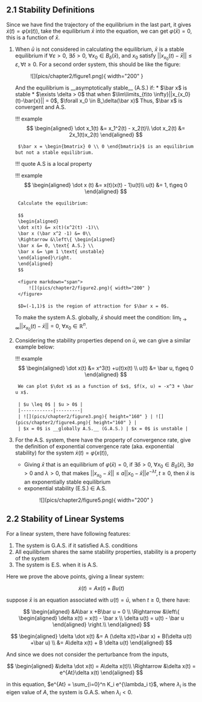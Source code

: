 ## 2.1 Stability Definitions
Since we have find the trajectory of the equilibrium in the last part, it gives $\dot{x}(t) = \varphi(x(t))$, take the equilibrium $\bar x$ into the equation, we can get $\varphi(\bar x) = 0$, this is a function of $\bar x$.

1. When $\bar u$ is not considered in calculating the equilibrium, $\bar x$ is a stable equilibrium if $\forall \varepsilon > 0$, $\exists \delta > 0$, $\forall x_0 \in B_\delta(\bar{x})$, and $x_0$ satisfy $||x_{x_0}(t)-\bar{x}||\leq \varepsilon, \forall t \geq 0$. For a second order system, this should be like the figure: 
    <figure markdown="span">
        ![](pics/chapter2/figure1.png){ width="200" }
    </figure>
    And the equilibrium is __asymptotically stable__ (A.S.) if:
    * $\bar x$ is stable
    * $\exists \delta > 0$ that when $\lim\limits_{t\to \infty}||x_{x_0}(t)-\bar{x}|| = 0$, $\forall x_0 \in B_\delta(\bar x)$
    Thus, $\bar x$ is convergent and A.S. 

    !!! example
        $$
        \begin{aligned}
        \dot x_1(t) &= x_1^2(t) - x_2(t)\\
        \dot x_2(t) &= 2x_1(t)x_2(t)
        \end{aligned}
        $$

        $\bar x = \begin{bmatrix} 0 \\ 0 \end{bmatrix}$ is an equilibrium but not a stable equilibrium.
    
    !!! quote
        A.S is a local property

    !!! example
        $$
        \begin{aligned}
        \dot x (t) &= x(t)(x(t) - 1)u(t)\\
        u(t) &= 1, t\geq 0
        \end{aligned}
        $$

        Calculate the equilibrium:

        $$
        \begin{aligned}
        \dot x(t) &= x(t)(x^2(t) -1)\\
        \bar x (\bar x^2 -1) &= 0\\
        \Rightarrow &\left\{ \begin{aligned}
        \bar x &= 0, \text{ A.S.} \\
        \bar x &= \pm 1 \text{ unstable}
        \end{aligned}\right.
        \end{aligned}
        $$

        <figure markdown="span">
            ![](pics/chapter2/figure2.png){ width="200" }
        </figure>
        
        $D=(-1,1)$ is the region of attraction for $\bar x = 0$.

    To make the system A.S. globally, $\bar x$ should meet the condition: $\lim_{t\to \infty}||x_{x_0}(t)-\bar{x}|| = 0$, $\forall x_0 \in \mathbb{R}^n$.

2. Considering the stability properties depend on $\bar u$, we can give a similar example below:

    !!! example
        $$
        \begin{aligned}
        \dot x(t) &= x^3(t) +u(t)x(t) \\
        u(t) &= \bar u, t\geq 0
        \end{aligned}
        $$

        We can plot $\dot x$ as a function of $x$, $f(x, u) = -x^3 + \bar u x$.
        
        | $u \leq 0$ | $u > 0$ |
        |------------|---------|
        | ![](pics/chapter2/figure3.png){ height="160" } | ![](pics/chapter2/figure4.png){ height="160" } |
        | $x = 0$ is __globally A.S.__ (G.A.S.) | $x = 0$ is unstable |

3. For the A.S. system, there have the property of convergence rate, give the definition of exponential convergence rate (aka. exponential stability) for the system $\dot x(t) = \varphi (x(t))$,
    * Giving $\bar x$ that is an equilibrium of $\varphi(\bar x ) = 0$, if $\exists \delta >0$, $\forall x_0 \in B_\delta (\bar x)$, $\exists a >0$ and $\lambda > 0$, that makes $||x_{x_0} - \bar x || \leq a||x_0 - \bar x||e^{-\lambda t}, t\geq 0$, then $\bar x$ is an exponentially stable equilibrium
    * exponential stability (E.S.) $\in$ A.S.
        <figure markdown="span">
            ![](pics/chapter2/figure5.png){ width="200" }
        </figure>

## 2.2 Stability of Linear Systems
For a linear system, there have following features:

1. The system is G.A.S. if it satisfied A.S. conditions
2. All equilibrium shares the same stability properties, stability is a property of the system
3. The system is E.S. when it is A.S.

Here we prove the above points, giving a linear system:

$$
\dot x(t) = Ax(t) + Bu(t)
$$

suppose $\bar x$ is an equation associated with $u(t) = \bar u$, when $t \geq 0$, there have:

$$
\begin{aligned}
&A\bar x +B\bar u = 0 \\
\Rightarrow &\left\{
\begin{aligned}
\delta x(t) = x(t) - \bar x \\
\delta u(t) = u(t) - \bar u
\end{aligned}
\right.\\
\end{aligned}
$$

$$
\begin{aligned}
\delta \dot x(t) &= A (\delta x(t)+\bar x) + B(\delta u(t) +\bar u) \\
 &= A\delta x(t) + B \delta u(t)
\end{aligned}
$$

And since we does not consider the perturbance from the inputs,

$$
\begin{aligned}
&\delta \dot x(t) = A\delta x(t)\\
\Rightarrow &\delta x(t) = e^{At}\delta x(t)
\end{aligned}
$$

in this equation, $e^{At} = \sum_{i=0}^n K_i e^{\lambda_i t}$, where $\lambda_i$ is the eigen value of $A$, the system is G.A.S. when $\lambda_i < 0$.